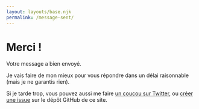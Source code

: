 ```yaml
---
layout: layouts/base.njk
permalink: /message-sent/
---
```


# Merci !

Votre message a bien envoyé.

Je vais faire de mon mieux pour vous répondre dans un délai raisonnable (mais je ne garantis rien).

Si je tarde trop, vous pouvez aussi me faire [un coucou sur Twitter](https://twitter.com/n031d), ou [créer une issue](https://github.com/N-031/blog/issues/new/choose) sur le dépôt GitHub de ce site.
